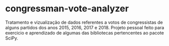 # congressman-vote-analyzer
Tratamento e vizualização de dados referentes a votos de congressistas de alguns partidos dos anos 2015, 2016, 2017 e 2018.
Projeto pessoal feito para exercicio e aprendizado de algumas das bibliotecas pertencentes ao pacote SciPy.
